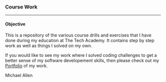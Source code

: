 ### Course Work
***
#### Objective
This is a repository of the various course drills and exercises that I have done during my education at The Tech Academy. It contains step by step work as well as things I solved on my own. 

If you would like to see my work where I solved coding challenges to get a better sense of my software developement skills, then please check out my [Portfolio](SQL) of my work.

Michael Allen
